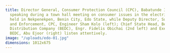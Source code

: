 ```yaml
---
title: Director General, Consumer Protection Council (CPC), Babatunde Irukera (standing),
  speaking during a town hall meeting on consumer issues in the electricity sector,
  held in Nekpenekpen, Benin City, Edo State, while Deputy Director, Surveillance
  and Enforcement, CPC, Engineer Sham Kolo (left); Chief State Head, Benin Electricity
  Distribution Company (BEDC), Engr. Fidelis Obichai (2nd left) and Executive Director,
  BEDC, Abu Ejoor (right) listen attentively.
image: "/uploads/edo-01.jpg"
dimensions: 1012x675
---
```


